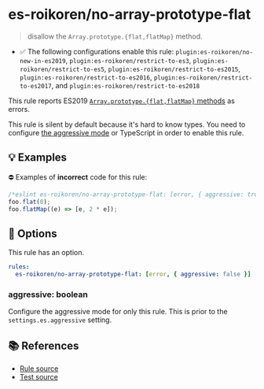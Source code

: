 # es-roikoren/no-array-prototype-flat
> disallow the `Array.prototype.{flat,flatMap}` method.

- ✅ The following configurations enable this rule: `plugin:es-roikoren/no-new-in-es2019`, `plugin:es-roikoren/restrict-to-es3`, `plugin:es-roikoren/restrict-to-es5`, `plugin:es-roikoren/restrict-to-es2015`, `plugin:es-roikoren/restrict-to-es2016`, `plugin:es-roikoren/restrict-to-es2017`, and `plugin:es-roikoren/restrict-to-es2018`

This rule reports ES2019 [`Array.prototype.{flat,flatMap}` methods](https://github.com/tc39/proposal-flatMap) as errors.

This rule is silent by default because it's hard to know types. You need to configure [the aggressive mode](../#the-aggressive-mode) or TypeScript in order to enable this rule.

## 💡 Examples

⛔ Examples of **incorrect** code for this rule:

```js
/*eslint es-roikoren/no-array-prototype-flat: [error, { aggressive: true }] */
foo.flat(0);
foo.flatMap((e) => [e, 2 * e]);
```

## 🔧 Options

This rule has an option.

```yml
rules:
  es-roikoren/no-array-prototype-flat: [error, { aggressive: false }]
```

### aggressive: boolean

Configure the aggressive mode for only this rule.
This is prior to the `settings.es.aggressive` setting.

## 📚 References

- [Rule source](https://github.com/roikoren755/eslint-plugin-es/blob/v0.0.6/src/rules/no-array-prototype-flat.ts)
- [Test source](https://github.com/roikoren755/eslint-plugin-es/blob/v0.0.6/tests/src/rules/no-array-prototype-flat.ts)
